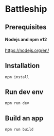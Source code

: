 # Battleship

## Prerequisites

#### Nodejs and npm v12
https://nodejs.org/en/

## Installation

`npm install`

## Run dev env

`npm run dev`

## Build an app

`npm run build`
